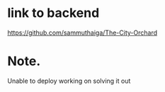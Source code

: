 # link to backend
https://github.com/sammuthaiga/The-City-Orchard

# Note.
Unable to deploy working on solving it out
